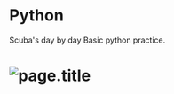 # Python
Scuba's day by day Basic python practice.
<h1><img src="https://cdn.auth0.com/blog/python-restful/logo.png" alt="page.title"></h1>
